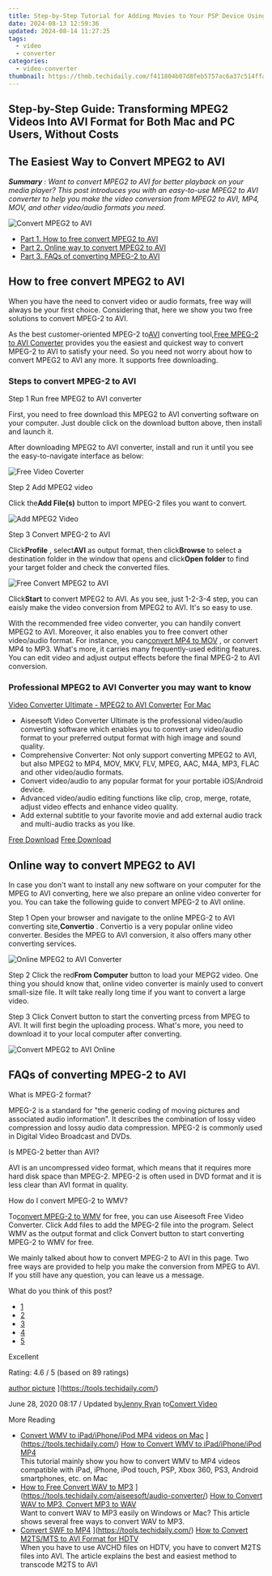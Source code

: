 ```yaml
---
title: Step-by-Step Tutorial for Adding Movies to Your PSP Device Using Top Video Conversion Software
date: 2024-08-13 12:59:36
updated: 2024-08-14 11:27:25
tags:
  - video
  - converter
categories:
  - video-converter
thumbnail: https://thmb.techidaily.com/f411804b07d8feb5757ac6a37c514ffad28202840ac720d56c6054350be2fb61.jpg
---
```


## Step-by-Step Guide: Transforming MPEG2 Videos Into AVI Format for Both Mac and PC Users, Without Costs

## The Easiest Way to Convert MPEG2 to AVI

_**Summary** : Want to convert MPEG2 to AVI for better playback on your media player? This post introduces you with an easy-to-use MPEG2 to AVI converter to help you make the video conversion from MPEG2 to AVI, MP4, MOV, and other video/audio formats you need._

![Convert MPEG2 to AVI](https://www.aiseesoft.com/images/free-video-converter/convert-mpeg2-to-avi.jpg)

* [Part 1. How to free convert MPEG2 to AVI](https://tools.techidaily.com/)
* [Part 2. Online way to convert MPEG2 to AVI](https://tools.techidaily.com/)
* [Part 3. FAQs of converting MPEG-2 to AVI](https://tools.techidaily.com/)

## How to free convert MPEG2 to AVI

 When you have the need to convert video or audio formats, free way will always be your first choice. Considering that, here we show you two free solutions to convert MPEG-2 to AVI.

 As the best customer-oriented MPEG-2 to[AVI](https://tools.techidaily.com/) converting tool,[Free MPEG-2 to AVI Converter](https://tools.techidaily.com/aiseesoft/video-converter-ultimate/) provides you the easiest and quickest way to convert MPEG-2 to AVI to satisfy your need. So you need not worry about how to convert MPEG2 to AVI any more. It supports free downloading.

[](https://secure.2checkout.com/order/cart.php?PRODS=4575878&QTY=1&AFFILIATE=108875) [](https://secure.2checkout.com/order/cart.php?PRODS=4594445&QTY=1&AFFILIATE=108875)

### Steps to convert MPEG-2 to AVI

Step 1 Run free MPEG2 to AVI converter

 First, you need to free download this MPEG2 to AVI converting software on your computer. Just double click on the download button above, then install and launch it.

 After downloading MPEG2 to AVI converter, install and run it until you see the easy-to-navigate interface as below:

![Free Video Coverter](https://www.aiseesoft.com/images/free-video-converter/add-video.jpg)

Step 2 Add MPEG2 video

 Click the**Add File(s)** button to import MPEG-2 files you want to convert.

![Add MPEG2 Video](https://www.aiseesoft.com/images/free-video-converter/add-4k-video-to-free-video-converter.jpg)

Step 3 Convert MPEG-2 to AVI

 Click**Profile** , select**AVI** as output format, then click**Browse** to select a destination folder in the window that opens and click**Open folder** to find your target folder and check the converted files.

![Free Convert MPEG2 to AVI](https://www.aiseesoft.com/images/free-video-converter/choose-xvid-avi-format.jpg)

 Click**Start** to convert MPEG2 to AVI. As you see, just 1-2-3-4 step, you can eaisly make the video conversion from MPEG2 to AVI. It's so easy to use.

 With the recommended free video converter, you can handily convert MPEG2 to AVI. Moreover, it also enables you to free convert other video/audio format. For instance, you can[convert MP4 to MOV](https://tools.techidaily.com/) , or convert MP4 to MP3\. What's more, it carries many frequently-used editing features. You can edit video and adjust output effects before the final MPEG-2 to AVI conversion.

### Professional MPEG2 to AVI Converter you may want to know

[Video Converter Ultimate - MPEG2 to AVI Converter](https://tools.techidaily.com/aiseesoft/video-converter-ultimate/) [For Mac](https://tools.techidaily.com/aiseesoft/video-converter-ultimate/)

* Aiseesoft Video Converter Ultimate is the professional video/audio converting software which enables you to convert any video/audio format to your preferred output format with high image and sound quality.
* Comprehensive Converter: Not only support converting MPEG2 to AVI, but also MPEG2 to MP4, MOV, MKV, FLV, MPEG, AAC, M4A, MP3, FLAC and other video/audio formats.
* Convert video/audio to any popular format for your portable iOS/Android device.
* Advanced video/audio editing functions like clip, crop, merge, rotate, adjust video effects and enhance video quality.
* Add external subtitle to your favorite movie and add external audio track and multi-audio tracks as you like.

[Free Download](https://secure.2checkout.com/order/cart.php?PRODS=4575878&QTY=1&AFFILIATE=108875) [Free Download](https://secure.2checkout.com/order/cart.php?PRODS=4594445&QTY=1&AFFILIATE=108875)

## Online way to convert MPEG2 to AVI

 In case you don't want to install any new software on your computer for the MPEG to AVI converting, here we also prepare an online video converter for you. You can take the following guide to convert MPEG-2 to AVI online.

Step 1 Open your browser and navigate to the online MPEG-2 to AVI converting site,**Convertio** . Convertio is a very popular online video converter. Besides the MPEG to AVI conversion, it also offers many other converting services.

![Online MPEG2 to AVI Converter](https://www.aiseesoft.com/images/free-video-converter/online-mpeg2-to-avi-converter.jpg)

Step 2 Click the red**From Computer** button to load your MEPG2 video. One thing you should know that, online video converter is mainly used to convert small-size file. It wilt take really long time if you want to convert a large video.

Step 3 Click Convert button to start the converting prcess from MPEG to AVI. It will first begin the uploading process. What's more, you need to download it to your local computer after converting.

![Convert MPEG2 to AVI Online](https://www.aiseesoft.com/images/free-video-converter/convert-mpeg-to-avi-online.jpg)

## FAQs of converting MPEG-2 to AVI

What is MPEG-2 format?

 MPEG-2 is a standard for "the generic coding of moving pictures and associated audio information". It describes the combination of lossy video compression and lossy audio data compression. MPEG-2 is commonly used in Digital Video Broadcast and DVDs.

Is MPEG-2 better than AVI?

 AVI is an uncompressed video format, which means that it requires more hard disk space than MPEG-2\. MPEG-2 is often used in DVD format and it is less clear than AVI format in quality.

How do I convert MPEG-2 to WMV?

 To[convert MPEG-2 to WMV](https://tools.techidaily.com/) for free, you can use Aiseesoft Free Video Converter. Click Add files to add the MPEG-2 file into the program. Select WMV as the output format and click Convert button to start converting MPEG-2 to WMV for free.

 We mainly talked about how to convert MPEG-2 to AVI in this page. Two free ways are provided to help you make the conversion from MPEG to AVI. If you still have any question, you can leave us a message.

What do you think of this post?

* [1](https://tools.techidaily.com/)
* [2](https://tools.techidaily.com/)
* [3](https://tools.techidaily.com/)
* [4](https://tools.techidaily.com/)
* [5](https://tools.techidaily.com/)

Excellent

Rating: 4.6 / 5 (based on 89 ratings)

[author picture](https://www.aiseesoft.com/images/author/jenny.png) ](https://tools.techidaily.com/)

 June 28, 2020 08:17 / Updated by[Jenny Ryan](https://tools.techidaily.com/) to[Convert Video](https://tools.techidaily.com/)

More Reading

* [Convert WMV to iPad/iPhone/iPod MP4 videos on Mac](https://www.aiseesoft.com/images/more-reading/wmv-to-mp4-for-mac-s.jpg) ](https://tools.techidaily.com/) [How to Convert WMV to iPad/iPhone/iPod MP4](https://tools.techidaily.com/)  
 This tutorial mainly show you how to convert WMV to MP4 videos compatible with iPad, iPhone, iPod touch, PSP, Xbox 360, PS3, Android smartphones, etc. on Mac
* [How to Free Convert WAV to MP3](https://www.aiseesoft.com/images/more-reading/convert-wav-to-mp3-s.jpg) ](https://tools.techidaily.com/aiseesoft/audio-converter/) [How to Convert WAV to MP3, Convert MP3 to WAV](https://tools.techidaily.com/aiseesoft/audio-converter/)  
 Want to convert WAV to MP3 easily on Windows or Mac? This article shows several free ways to convert WAV to MP3.
* [Convert SWF to MP4](https://www.aiseesoft.com/images/more-reading/m2ts-to-avi-s.jpg) ](https://tools.techidaily.com/) [How to Convert M2TS/MTS to AVI Format for HDTV](https://tools.techidaily.com/)  
 When you have to use AVCHD files on HDTV, you have to convert M2TS files into AVI. The article explains the best and easiest method to transcode M2TS to AVI

<ins class="adsbygoogle"
     style="display:block"
     data-ad-format="autorelaxed"
     data-ad-client="ca-pub-7571918770474297"
     data-ad-slot="1223367746"></ins>



<ins class="adsbygoogle"
     style="display:block"
     data-ad-client="ca-pub-7571918770474297"
     data-ad-slot="8358498916"
     data-ad-format="auto"
     data-full-width-responsive="true"></ins>
